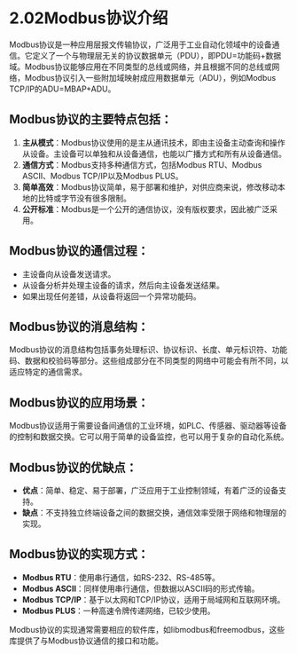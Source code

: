 # 2.02Modbus协议介绍

Modbus协议是一种应用层报文传输协议，广泛用于工业自动化领域中的设备通信。它定义了一个与物理层无关的协议数据单元（PDU），即PDU=功能码+数据域。Modbus协议能够应用在不同类型的总线或网络，并且根据不同的总线或网络，Modbus协议引入一些附加域映射成应用数据单元（ADU），例如Modbus TCP/IP的ADU=MBAP+ADU。

## Modbus协议的主要特点包括：

1. **主从模式**：Modbus协议使用的是主从通讯技术，即由主设备主动查询和操作从设备。主设备可以单独和从设备通信，也能以广播方式和所有从设备通信。
2. **通信方式**：Modbus支持多种通信方式，包括Modbus RTU、Modbus ASCII、Modbus TCP/IP以及Modbus PLUS。
3. **简单高效**：Modbus协议简单，易于部署和维护，对供应商来说，修改移动本地的比特或字节没有很多限制。
4. **公开标准**：Modbus是一个公开的通信协议，没有版权要求，因此被广泛采用。

## Modbus协议的通信过程：

- 主设备向从设备发送请求。
- 从设备分析并处理主设备的请求，然后向主设备发送结果。
- 如果出现任何差错，从设备将返回一个异常功能码。

## Modbus协议的消息结构：

Modbus协议的消息结构包括事务处理标识、协议标识、长度、单元标识符、功能码、数据和校验码等部分。这些组成部分在不同类型的网络中可能会有所不同，以适应特定的通信需求。

## Modbus协议的应用场景：

Modbus协议适用于需要设备间通信的工业环境，如PLC、传感器、驱动器等设备的控制和数据交换。它可以用于简单的设备监控，也可以用于复杂的自动化系统。

## Modbus协议的优缺点：

- **优点**：简单、稳定、易于部署，广泛应用于工业控制领域，有着广泛的设备支持。
- **缺点**：不支持独立终端设备之间的数据交换，通信效率受限于网络和物理层的实现。

## Modbus协议的实现方式：

- **Modbus RTU**：使用串行通信，如RS-232、RS-485等。
- **Modbus ASCII**：同样使用串行通信，但数据以ASCII码的形式传输。
- **Modbus TCP/IP**：基于以太网和TCP/IP协议，适用于局域网和互联网环境。
- **Modbus PLUS**：一种高速令牌传递网络，已较少使用。

Modbus协议的实现通常需要相应的软件库，如libmodbus和freemodbus，这些库提供了与Modbus协议通信的接口和功能。